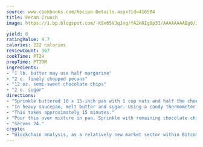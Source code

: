 ```yaml
---
source: www.cookbooks.com/Recipe-Details.aspx?id=416584
title: Pecan Crunch
image: https://1.bp.blogspot.com/-K9x65VJqJng/YA2H0Ig8p3I/AAAAAAAABg0/JRKr7ZzesxofwlGw6YudXad_aQn9BD52QCLcBGAsYHQ/s299/2.png

yield: 8
ratingValue: 4.7
calories: 222 calories
reviewCount: 367
cookTime: PT2H
prepTime: PT20M
ingredients:
- "1 lb. butter may use half margarine"
- "2 c. finely chopped pecans"
- "12 oz. semi-sweet chocolate chips"
- "2 c. sugar"
directions:
- "Sprinkle buttered 10 x 15-inch pan with 1 cup nuts and half the chocolate chips."
- "In heavy saucepan, melt butter and sugar. Using a candy thermometer, heat mixture to 300u00b0."
- "This takes approximately 15 minutes."
- "Pour this over mixture in pan. Sprinkle with remaining chocolate chips and let set until chocolate is soft. Spread evenly over candy and top with remaining pecans."
- "Serves 24."
crypto:
- "Blockchain analysis, as a relatively new market sector within Bitcoin, demonstrates the weakness of pseudonymity."
---
```

